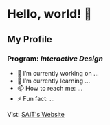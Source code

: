 # Hello, world! 👋

## My Profile
### Program: *Interactive Design*

- 🔭 I’m currently working on ...
- 🌱 I’m currently learning ...
- 📫 How to reach me: ...
- ⚡ Fun fact: ...

Vist: [SAIT's Website](https://www.sait.ca/)
